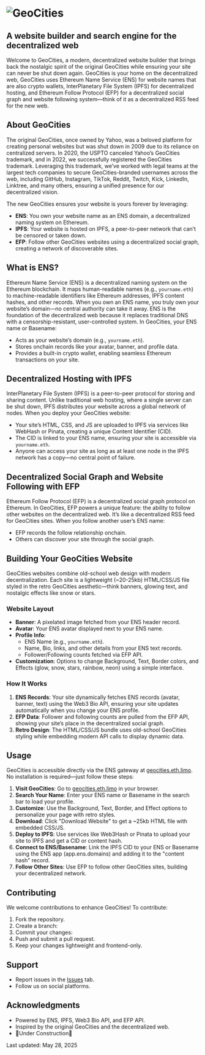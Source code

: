 # ![GeoCities](https://github.com/user-attachments/assets/367bd0a9-38b1-4961-98bf-1a6c28489198)

## A website builder and search engine for the decentralized web

Welcome to GeoCities, a modern, decentralized website builder that brings back the nostalgic spirit of the original GeoCities while ensuring your site can never be shut down again.  GeoCities is your home on the decentralized web, GeoCities uses Ethereum Name Service (ENS) for website names that are also crypto wallets, InterPlanetary File System (IPFS) for decentralized hosting, and Ethereum Follow Protocol (EFP) for a decentralized social graph and website following system—think of it as a decentralized RSS feed for the new web.

## About GeoCities

The original GeoCities, once owned by Yahoo, was a beloved platform for creating personal websites but was shut down in 2009 due to its reliance on centralized servers. In 2020, the USPTO canceled Yahoo’s GeoCities trademark, and in 2022, we successfully registered the GeoCities trademark. Leveraging this trademark, we’ve worked with legal teams at the largest tech companies to secure GeoCities-branded usernames across the web, including GitHub, Instagram, TikTok, Reddit, Twitch, Kick, LinkedIn, Linktree, and many others, ensuring a unified presence for our decentralized vision.

The new GeoCities ensures your website is yours forever by leveraging:

- **ENS**: You own your website name as an ENS domain, a decentralized naming system on Ethereum.
- **IPFS**: Your website is hosted on IPFS, a peer-to-peer network that can’t be censored or taken down.
- **EFP**: Follow other GeoCities websites using a decentralized social graph, creating a network of discoverable sites.

## What is ENS?

Ethereum Name Service (ENS) is a decentralized naming system on the Ethereum blockchain. It maps human-readable names (e.g., `yourname.eth`) to machine-readable identifiers like Ethereum addresses, IPFS content hashes, and other records. When you own an ENS name, you truly own your website’s domain—no central authority can take it away. ENS is the foundation of the decentralized web because it replaces traditional DNS with a censorship-resistant, user-controlled system. In GeoCities, your ENS name or Basename:
- Acts as your website’s domain (e.g., `yourname.eth`).
- Stores onchain records like your avatar, banner, and profile data.
- Provides a built-in crypto wallet, enabling seamless Ethereum transactions on your site.

## Decentralized Hosting with IPFS

InterPlanetary File System (IPFS) is a peer-to-peer protocol for storing and sharing content. Unlike traditional web hosting, where a single server can be shut down, IPFS distributes your website across a global network of nodes. When you deploy your GeoCities website:
- Your site’s HTML, CSS, and JS are uploaded to IPFS via services like WebHash or Pinata, creating a unique Content Identifier (CID).
- The CID is linked to your ENS name, ensuring your site is accessible via `yourname.eth`.
- Anyone can access your site as long as at least one node in the IPFS network has a copy—no central point of failure.

## Decentralized Social Graph and Website Following with EFP

Ethereum Follow Protocol (EFP) is a decentralized social graph protocol on Ethereum. In GeoCities, EFP powers a unique feature: the ability to follow other websites on the decentralized web. It’s like a decentralized RSS feed for GeoCities sites. When you follow another user’s ENS name:
- EFP records the follow relationship onchain.
- Others can discover your site through the social graph.

## Building Your GeoCities Website

GeoCities websites combine old-school web design with modern decentralization. Each site is a lightweight (~20-25kb) HTML/CSS/JS file styled in the retro GeoCities aesthetic—think banners, glowing text, and nostalgic effects like snow or stars.

### Website Layout
- **Banner**: A pixelated image fetched from your ENS header record.
- **Avatar**: Your ENS avatar displayed next to your ENS name.
- **Profile Info**:
  - ENS Name (e.g., `yourname.eth`).
  - Name, Bio, links, and other details from your ENS text records.
  - Follower/Following counts fetched via EFP API.
- **Customization**: Options to change Background, Text, Border colors, and Effects (glow, snow, stars, rainbow, neon) using a simple interface.

### How It Works
1. **ENS Records**: Your site dynamically fetches ENS records (avatar, banner, text) using the Web3 Bio API, ensuring your site updates automatically when you change your ENS profile.
2. **EFP Data**: Follower and following counts are pulled from the EFP API, showing your site’s place in the decentralized social graph.
3. **Retro Design**: The HTML/CSS/JS bundle uses old-school GeoCities styling while embedding modern API calls to display dynamic data.

## Usage

GeoCities is accessible directly via the ENS gateway at [geocities.eth.limo](https://geocities.eth.limo). No installation is required—just follow these steps:

1. **Visit GeoCities**: Go to [geocities.eth.limo](https://geocities.eth.limo) in your browser.
2. **Search Your Name**: Enter your ENS name or Basename in the search bar to load your profile.
3. **Customize**: Use the Background, Text, Border, and Effect options to personalize your page with retro styles.
4. **Download**: Click "Download Website" to get a ~25kb HTML file with embedded CSS/JS.
5. **Deploy to IPFS**: Use services like Web3Hash or Pinata to upload your site to IPFS and get a CID or content hash.
6. **Connect to ENS/Basename**: Link the IPFS CID to your ENS or Basename using the ENS app (app.ens.domains) and adding it to the "content hash" record.
7. **Follow Other Sites**: Use EFP to follow other GeoCities sites, building your decentralized network.

## Contributing
We welcome contributions to enhance GeoCities! To contribute:
1. Fork the repository.
2. Create a branch:
3. Commit your changes:
4. Push and submit a pull request.
5. Keep your changes lightweight and frontend-only.

## Support
- Report issues in the [Issues](https://github.com/geocities/app/issues) tab.
- Follow us on social platforms.

## Acknowledgments
- Powered by ENS, IPFS, Web3 Bio API, and EFP API.
- Inspired by the original GeoCities and the decentralized web.
- 🚧Under Construction🚧

Last updated: May 28, 2025

